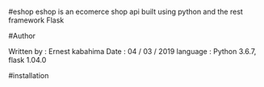 #eshop
eshop is an ecomerce shop api built using python  and the rest framework Flask

#Author

Written by : Ernest kabahima
Date : 04 / 03 / 2019
language : Python 3.6.7, flask 1.04.0

#installation


